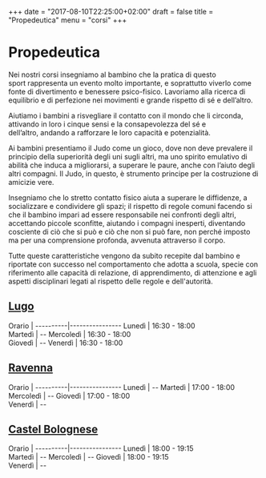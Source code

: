 +++
date = "2017-08-10T22:25:00+02:00"
draft = false
title = "Propedeutica"
menu = "corsi"
+++

# Propedeutica

Nei nostri corsi insegniamo al bambino che la pratica di questo  sport rappresenta un evento molto importante, e soprattutto viverlo  come fonte di divertimento e benessere psico-fisico. Lavoriamo alla ricerca di equilibrio e di perfezione nei movimenti e grande rispetto di sé e dell’altro.

Aiutiamo i bambini a risvegliare il contatto con il mondo che li circonda, attivando in loro i cinque sensi e la consapevolezza del sé e dell’altro, andando a rafforzare le loro capacità e potenzialità.

Ai bambini presentiamo il Judo come un gioco, dove non deve prevalere il principio della superiorità degli uni sugli altri, ma uno spirito emulativo di abilità che induca a migliorarsi, a superare le paure, anche con l’aiuto degli altri compagni. Il Judo, in questo, è strumento principe per la costruzione di amicizie vere.

Insegniamo che lo stretto contatto fisico aiuta a superare le diffidenze, a socializzare e condividere gli spazi; il rispetto di regole comuni facendo si che il bambino impari ad essere responsabile nei confronti degli altri, accettando piccole sconfitte, aiutando i compagni inesperti, diventando cosciente di ciò che si può e ciò che non si può fare, non perché imposto ma per una comprensione profonda, avvenuta attraverso il corpo.

Tutte queste caratteristiche vengono da subito recepite dal bambino e riportate con successo nel comportamento che adotta a scuola, specie con riferimento alle capacità di relazione, di apprendimento, di attenzione e agli aspetti disciplinari legati al rispetto delle regole e dell'autorità.


## [Lugo](/palestre#lugo)
 Orario   | 
----------|----------------
Lunedì    | 16:30 - 18:00  
Martedì   | --
Mercoledì | 16:30 - 18:00  
Giovedì   | --
Venerdì   | 16:30 - 18:00  


## [Ravenna](/palestre#ravenna)
 Orario   | 
----------|----------------
Lunedì    | --
Martedì   | 17:00 - 18:00  
Mercoledì | --
Giovedì   | 17:00 - 18:00  
Venerdì   | --


## [Castel Bolognese](/palestre#castel-bolognese)
 Orario   | 
----------|----------------
Lunedì    | 18:00 - 19:15  
Martedì   | --
Mercoledì | --
Giovedì   | 18:00 - 19:15  
Venerdì   | --